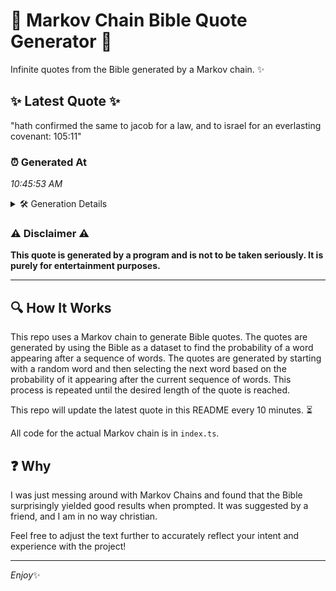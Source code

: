 # 📖 Markov Chain Bible Quote Generator 📖

Infinite quotes from the Bible generated by a Markov chain. ✨

## ✨ Latest Quote ✨
"hath confirmed the same to jacob for a law, and to israel for an everlasting covenant: 105:11"

### ⏰ Generated At
*10:45:53 AM*

<details>
    <summary>🛠️ Generation Details</summary>
    <p>
        <strong>🌱 Seed:</strong> hath<br>
        <strong>🔄 Iterations:</strong> 16<br>
        <strong>📜 Context History:</strong><br>[ hath ]: confirmed<br>[ hath, confirmed ]: the<br>[ hath, confirmed, the ]: same<br>[ hath, confirmed, the, same ]: to<br>[ hath, confirmed, the, same, to ]: jacob<br>[ hath, confirmed, the, same, to, jacob ]: for<br>[ confirmed, the, same, to, jacob, for ]: a<br>[ the, same, to, jacob, for, a ]: law,<br>[ same, to, jacob, for, a, law, ]: and<br>[ to, jacob, for, a, law,, and ]: to<br>[ jacob, for, a, law,, and, to ]: israel<br>[ for, a, law,, and, to, israel ]: for<br>[ a, law,, and, to, israel, for ]: an<br>[ law,, and, to, israel, for, an ]: everlasting<br>[ and, to, israel, for, an, everlasting ]: covenant:<br>[ to, israel, for, an, everlasting, covenant: ]: 105:11<br>
    </p>
</details>

### ⚠️ Disclaimer ⚠️
**This quote is generated by a program and is not to be taken seriously. It is purely for entertainment purposes.**

---

## 🔍 How It Works

This repo uses a Markov chain to generate Bible quotes. The quotes are generated by using the Bible as a dataset to find the probability of a word appearing after a sequence of words. The quotes are generated by starting with a random word and then selecting the next word based on the probability of it appearing after the current sequence of words. This process is repeated until the desired length of the quote is reached.

This repo will update the latest quote in this README every 10 minutes. ⏳

All code for the actual Markov chain is in `index.ts`.

## ❓ Why

I was just messing around with Markov Chains and found that the Bible surprisingly yielded good results when prompted. 
It was suggested by a friend, and I am in no way christian.

Feel free to adjust the text further to accurately reflect your intent and experience with the project!

---

*Enjoy*✨

